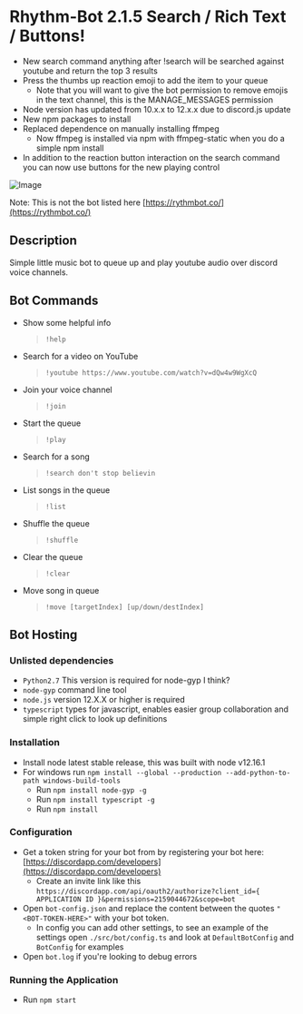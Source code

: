 # Rhythm-Bot 2.1.5 Search / Rich Text / Buttons!

-   New search command anything after !search will be searched against youtube and return the top 3 results
-   Press the thumbs up reaction emoji to add the item to your queue
    -   Note that you will want to give the bot permission to remove emojis in the text channel, this is the MANAGE_MESSAGES permission
-   Node version has updated from 10.x.x to 12.x.x due to discord.js update
-   New npm packages to install
-   Replaced dependence on manually installing ffmpeg
    -   Now ffmpeg is installed via npm with ffmpeg-static when you do a simple npm install
-   In addition to the reaction button interaction on the search command you can now use buttons for the new playing control

![Image](https://imgur.com/B2xLVgU.png)

Note: This is not the bot listed here [https://rythmbot.co/](https://rythmbot.co/)

## Description

Simple little music bot to queue up and play youtube audio over discord voice channels.

## Bot Commands

-   Show some helpful info
    > `!help`
-   Search for a video on YouTube
    > `!youtube https://www.youtube.com/watch?v=dQw4w9WgXcQ`
-   Join your voice channel
    > `!join`
-   Start the queue
    > `!play`
-   Search for a song
    > `!search don't stop believin`
-   List songs in the queue
    > `!list`
-   Shuffle the queue
    > `!shuffle`
-   Clear the queue
    > `!clear`
-   Move song in queue
    > `!move [targetIndex] [up/down/destIndex]`

## Bot Hosting

### Unlisted dependencies

-   `Python2.7` This version is required for node-gyp I think?
-   `node-gyp` command line tool
-   `node.js` version 12.X.X or higher is required
-   `typescript` types for javascript, enables easier group collaboration and simple right click to look up definitions

### Installation

-   Install node latest stable release, this was built with node v12.16.1
-   For windows run `npm install --global --production --add-python-to-path windows-build-tools`
    -   Run `npm install node-gyp -g`
    -   Run `npm install typescript -g`
    -   Run `npm install`

### Configuration

-   Get a token string for your bot from by registering your bot here: [https://discordapp.com/developers](https://discordapp.com/developers)
    -   Create an invite link like this
        `https://discordapp.com/api/oauth2/authorize?client_id={ APPLICATION ID }&permissions=2159044672&scope=bot`
-   Open `bot-config.json` and replace the content between the quotes `"<BOT-TOKEN-HERE>"` with your bot token.
    -   In config you can add other settings, to see an example of the settings open `./src/bot/config.ts` and look at `DefaultBotConfig` and `BotConfig` for examples
-   Open `bot.log` if you're looking to debug errors

### Running the Application

-   Run `npm start`

